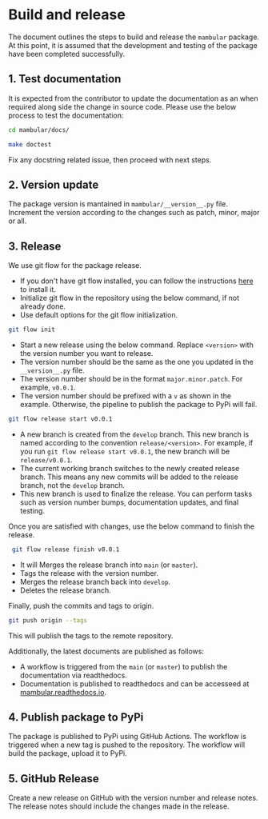 # Build and release

The document outlines the steps to build and release the `mambular` package. At this point, it is assumed that the development and testing of the package have been completed successfully.

## 1. Test documentation
It is expected from the contributor to update the documentation as an when required along side the change in source code. Please use the below process to test the documentation:

```sh
cd mambular/docs/

make doctest
```
Fix any docstring related issue, then proceed with next steps.

## 2. Version update
The package version is mantained in `mambular/__version__.py` file. Increment the version according to the changes such as patch, minor, major or all.

## 3. Release
We use git flow for the package release. 

- If you don't have git flow installed, you can follow the instructions [here](https://skoch.github.io/Git-Workflow/) to install it.
- Initialize git flow in the repository using the below command, if not already done.
- Use default options for the git flow initialization.

```sh
git flow init
```
- Start a new release using the below command. Replace `<version>` with the version number you want to release.
- The version number should be the same as the one you updated in the `__version__.py` file.
- The version number should be in the format `major.minor.patch`. For example, `v0.0.1`.
- The version number should be prefixed with a `v` as shown in the example. Otherwise, the pipeline to publish the package to PyPi will fail.

```sh
git flow release start v0.0.1
```
- A new branch is created from the `develop` branch. This new branch is named according to the convention `release/<version>`. For example, if you run `git flow release start v0.0.1`, the new branch will be `release/v0.0.1`.
- The current working branch switches to the newly created release branch. This means any new commits will be added to the release branch, not the `develop` branch.
- This new branch is used to finalize the release. You can perform tasks such as version number bumps, documentation updates, and final testing.

Once you are satisfied with changes, use the below command to finish the release.
```sh
 git flow release finish v0.0.1
```

- It will Merges the release branch into `main` (or `master`).
- Tags the release with the version number.
- Merges the release branch back into `develop`.
- Deletes the release branch.

Finally, push the commits and tags to origin.

```sh
git push origin --tags
```

This will publish the tags to the remote repository.

Additionally, the latest documents are published as follows:
- A workflow is triggered from the `main` (or `master`)  to publish the documentation via readthedocs.
- Documentation is published to readthedocs and can be accesseed at [mambular.readthedocs.io](https://mambular.readthedocs.io/en/latest/).


## 4. Publish package to PyPi

The package is published to PyPi using GitHub Actions. The workflow is triggered when a new tag is pushed to the repository. The workflow will build the package, upload it to PyPi.

## 5. GitHub Release

Create a new release on GitHub with the version number and release notes. The release notes should include the changes made in the release.








